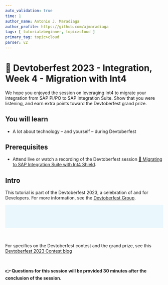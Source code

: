 ```yaml
---
auto_validation: true
time: 1
author_name: Antonio J. Maradiaga
author_profile: https://github.com/ajmaradiaga
tags: [ tutorial>beginner, topic>cloud ]
primary_tag: topic>cloud
parser: v2
---
```


# 🔴 Devtoberfest 2023 - Integration, Week 4 - Migration with Int4
<!-- description --> We hope you enjoyed the session on leveraging Int4 to migrate your integration from SAP PI/PO to SAP Integration Suite. Show that you were listening, and earn extra points toward the Devtoberfest grand prize.
 
## You will learn
- A lot about technology – and yourself – during Devtoberfest

## Prerequisites
- Attend live or watch a recording of the Devtoberfest session [🔴 Migrating to SAP Integration Suite with Int4 Shield](https://groups.community.sap.com/t5/devtoberfest/migrating-to-sap-integration-suite-with-int4-shield/ec-p/279782#M330).


## Intro
This tutorial is part of the Devtoberfest 2023, a celebration of and for Developers. For more information, see the [Devtoberfest Group](https://groups.community.sap.com/t5/devtoberfest/gh-p/Devtoberfest).

![Devtoberfest](devtoberfest-banner.gif)

&nbsp;

For specifics on the Devtoberfest contest and the grand prize, see this [Devtoberfest 2023 Contest blog](https://groups.community.sap.com/t5/devtoberfest-blog-posts/devtoberfest-2023-contest/ba-p/9357)

&nbsp;

<b>👉 Questions for this session will be provided 30 minutes after the conclusion of the session.</b>
